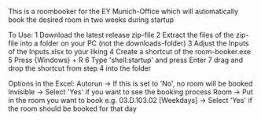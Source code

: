 This is a roombooker for the EY Munich-Office which will automatically book the desired room in two weeks during startup

To Use:
1 Download the latest release zip-file
2 Extract the files of the zip-file into a folder on your PC (not the downloads-folder)
3 Adjust the Inputs of the Inputs.xlsx to your liking
4 Create a shortcut of the room-booker.exe
5 Press {Windows} + R
6 Type 'shell:startup' and press Enter
7 drag and drop the shortcut from step 4 into the folder



Options in the Excel:
Autorun    -> If this is set to 'No', no room will be booked
Invisible  -> Select 'Yes' if you want to see the booking process
Room       -> Put in the room you want to book e.g. 03.D.103.02
[Weekdays] -> Select 'Yes' if the room should be booked for that day
